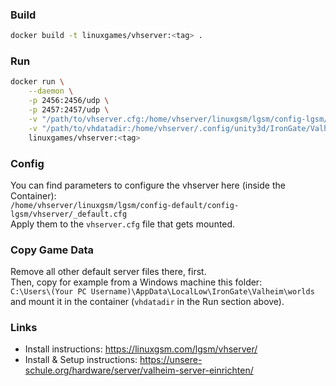### Build
```bash
docker build -t linuxgames/vhserver:<tag> .
```

### Run
```bash
docker run \
    --daemon \
    -p 2456:2456/udp \
    -p 2457:2457/udp \
    -v "/path/to/vhserver.cfg:/home/vhserver/linuxgsm/lgsm/config-lgsm/vhserver/vhserver.cfg" \
    -v "/path/to/vhdatadir:/home/vhserver/.config/unity3d/IronGate/Valheim" \
    linuxgames/vhserver:<tag>
```

### Config
You can find parameters to configure the vhserver here (inside the Container):  
`/home/vhserver/linuxgsm/lgsm/config-default/config-lgsm/vhserver/_default.cfg`  
Apply them to the `vhserver.cfg` file that gets mounted.

### Copy Game Data
Remove all other default server files there, first.  
Then, copy for example from a Windows machine this folder:  
`C:\Users\(Your PC Username)\AppData\LocalLow\IronGate\Valheim\worlds`  
and mount it in the container (`vhdatadir` in the Run section above).

### Links
- Install instructions: https://linuxgsm.com/lgsm/vhserver/
- Install & Setup instructions: https://unsere-schule.org/hardware/server/valheim-server-einrichten/
